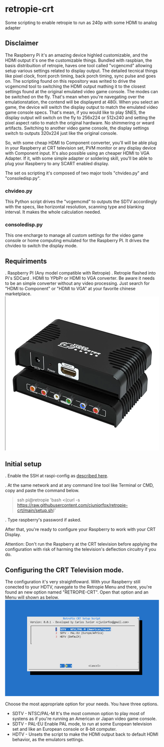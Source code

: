 # retropie-crt
Some scripting to enable retropie to run as 240p with some HDMI to analog adapter

## Disclaimer

The Raspberry Pi it's an amazing device highled customizable, and the HDMI output it's one the customizable things.
Bundled with raspbian, the basis distribuition of retropie, haves one tool called "vcgencmd" allowing setup various settings related to display output. The detailed tecnical things like pixel clock, front porch timing, back porch timing, sync pulse and goes on.
The scripting found on this repository was writed to drive the vcgemcmd tool to switching the HDMI output mathing it to the closest settings found at the original emulated video game console. The modes can be switched on the fly. That's mean when you're navegating over the emulationstation, the contend will be displayerd at 480i. When you select an game, the device will switch the display output to match the emulated video game console specs.
That's mean, if you would like to play SNES, the display output will switch on the fly to 256x224 or 512x240 and setting the pixel aspect ratio to match the original hardware. No shimmering or weard artifacts. Switching to another video game console, the display settings switch to outputs 320x224 just like the original console. 

So, with some cheap HDMI to Component converter, you'll will be able plug in your Raspberry at CRT television set, PVM monitor or any display device with Component input.
It's also possible using an cheaper HDMI to VGA Adapter. If it, with some simple adapter or soldering skill, you'll be able to plug your Raspberry to any SCART enabled display. 

The set os scripting it's composed of two major tools "chvideo.py" and "consoledisp.py".

### chvideo.py

This Python script drives the "vcgemcmd" to outputs the SDTV accordingly with the specs, like horizontal resolution, scanning type and blanking interval. It makes the whole calculation needed.

### consoledisp.py

This one encharge to manage all custom settings for the video game console or home computing emulated for the Raspberry PI. It drives the chvideo to switch the display mode.

## Requiriments

. Raspberry PI (Any model compatible with Retropie)
. Retropie flashed into Pi's SDCard
. HDMI to YPbPr or HDMI to VGA converter. Be aware it needs to be an simple converter without any video processing. Just search for "HDMI to Component" or "HDMI to VGA" at your favorite chinese marketplace.
![HDMI to Component Adapter](hdmi_to_component.png)
## Initial setup

. Enable the SSH at raspi-config as [described here](https://retropie.org.uk/docs/SSH/).

. At the same network and at any command line tool like Terminal or CMD, copy and paste the command below.
> ssh pi@retropie 'bash <(curl -s https://raw.githubusercontent.com/cjuniorfox/retropie-crt/main/setup.sh)'

. Type raspberry's password if asked.

After that, you're ready to configure your Raspberry to work with your CRT Display.

Attention: Don't run the Raspberry at the CRT television before applying the configuration with risk of harming the television's deflection circuitry if you do.

## Configuring the CRT Television mode.

The configuration it's very straightfoward. With your Raspberry still conected to your HDTV, navegate to the Retropie Menu and there, you're found an new option named "RETROPIE-CRT".
Open that option and an Menu will shown as below.
![Retropie-CRT menu](main_menu.png)

Choose the most appropriate option for your needs. You have three options.

- SDTV - NTSC/PAL-M It's the most common option to play most of systens as if you're running an American or Japan video game console.
- SDTV - PAL-EU Enable PAL mode, to run at some European television set and like an European console or 8-bit computer.
- HDTV - Unsets the script to make the HDMI output back to default HDMI behavior, as the emulators settings.